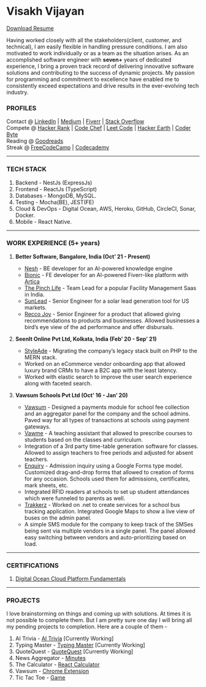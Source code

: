 # Visakh Vijayan

[Download Resume](https://drive.google.com/file/d/1OGcmPgPFRqDTkRhmtEWiLc9QiGSGur06/view)

Having worked closely with all the stakeholders(client, customer, and technical), I am
easily flexible in handling pressure conditions. I am also motivated to work individually
or as a team as the situation arises. As an accomplished software engineer with **seven+** years of dedicated experience, I bring a proven track record of delivering innovative software solutions and contributing to the success of dynamic projects. My passion for programming and commitment to excellence have enabled me to consistently exceed expectations and drive results in the ever-evolving tech industry.

### PROFILES

Contact @ [LinkedIn](https://www.linkedin.com/in/the-visakh-vijayan/) | [Medium](https://medium.com/@vjnvisakh) | [Fiverr](https://www.fiverr.com/vjnvisakh?public_mode=true) | [Stack Overflow](https://stackoverflow.com/users/7426254/visakh-vijayan) <br />
Compete @ [Hacker Rank](https://www.hackerrank.com/vjnvisakh) | [Code Chef](https://www.codechef.com/users/vjnvisakh) | [Leet Code](https://leetcode.com/visakhvjn101/) | [Hacker Earth](https://www.hackerearth.com/@vjnvisakh) | [Coder Byte](https://coderbyte.com/profile/vjnvisakh) <br />
Reading @ [Goodreads](https://www.goodreads.com/review/list/113974334?ref=nav_mybooks) <br />
Streak @ [FreeCodeCamp](https://www.freecodecamp.org/vjnvisakh) | [Codecademy](https://www.codecademy.com/profiles/vjnvisakh)

<hr />

### TECH STACK

1. Backend - NestJs (ExpressJs)
2. Frontend - ReactJs (TypeScript)
3. Databases - MongoDB, MySQL.
4. Testing - Mocha(BE), JEST(FE)
5. Cloud & DevOps - Digital Ocean, AWS, Heroku, GitHub, CircleCI, Sonar, Docker.
6. Mobile - React Native.

<hr />

### WORK EXPERIENCE (5+ years)

1. **Better Software, Bangalore, India (Oct’ 21 - Present)**
   - [Nesh](https://www.hellonesh.io/) - BE developer for an AI-powered knowledge engine
   - [Bionic](https://app.bionic.platform.jalantechnologies.com/login) - FE developer for an AI-powered Fiverr-like platform with [Artica](https://www.artica.com/)
   - [The Pinch Life](https://thepinchlife.com/) - Team Lead for a popular Facility Management Saas in India.
   - [SunLead](https://getsunlead.com/) - Senior Engineer for a solar lead generation tool for US markets.
   - [Recco Joy](https://reccojoy.com/) - Senior Engineer for a product that allowed giving recommendations to products and businesses. Allowed businesses a bird’s eye view of the ad performance and offer disbursals.
2. **SeenIt Online Pvt Ltd, Kolkata, India (Feb’ 20 - Sep’ 21)**

   - [StyleAde](https://stylesend.io/) - Migrating the company’s legacy stack built on PHP to the MERN stack.
   - Worked on an eCommerce vendor onboarding app that allowed luxury brand CRMs to have a B2C app with the least latency.
   - Worked with elastic search to improve the user search experience along with faceted search.

3. **Vawsum Schools Pvt Ltd (Oct’ 16 - Jan’ 20)**
   - [Vawsum](https://vawsum.com/) - Designed a payments module for school fee collection and an aggregator panel for the company and the school admins. Paved way for all types of transactions at schools using payment gateways.
   - [Vawme](https://vawsum.com/cultivate-21st-century-skills-in-students-vawme-vawsum/) - A teaching assistant that allowed to prescribe courses to students based on the classes and curriculum.
   - Integration of a 3rd party time-table generation software for classes. Allowed to assign teachers to free periods and adjusted for absent teachers.
   - [Enquiry](https://vawsum.com/growth-best-admission-driving-software/) - Admission inquiry using a Google Forms type model. Customized drag-and-drop forms that allowed to creation of forms for any occasion. Schools used them for admissions, certificates, mark sheets, etc.
   - Integrated RFID readers at schools to set up student attendances which were funneled to parents as well.
   - [Trakkerz](https://trakkerz.com/) - Worked on .net to create services for a school bus tracking application. Integrated Google Maps to show a live view of buses on the admin panel.
   - A simple SMS module for the company to keep track of the SMSes being sent via multiple vendors in a single panel. The panel allowed easy switching between vendors and auto-prioritizing based on load.

<hr />

### CERTIFICATIONS

1. [Digital Ocean Cloud Platform Fundamentals](https://github.com/visakhvjn/visakhvjn/assets/17998358/ccf69d1a-0b82-4f25-b2ad-9230719cc8e2)

<hr />

### PROJECTS

I love brainstorming on things and coming up with solutions. At times it is not possible to complete them. But I am pretty sure one day I will bring all my pending projects to completion. Here are a couple of them -

1. AI Trivia - [AI Trivia](https://trivia-ai.netlify.app/) [Currently Working]
2. Typing Master - [Typing Master](https://the-typing-master.netlify.app/) [Currently Working]
3. QuoteQuest - [QuoteQuest](https://effervescent-sprinkles-74c791.netlify.app/) [Currently Working]
4. News Aggregator - [Minutes](https://play.google.com/store/apps/details?id=com.souparnika.minutes)
5. The Calculator - [React Calculator](https://stoic-fermi-015dbe.netlify.app/)
6. Vawsum - [Chrome Extension](https://chrome.google.com/webstore/detail/vawsum/nlnlaejdflfogfdekfjnlfbgbjcapmnn?hl=en)
7. Tic Tac Toe - [Game](https://snazzy-tapioca-7e10d9.netlify.app/)
